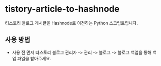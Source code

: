 # tistory-article-to-hashnode
티스토리 블로그 게시글을 Hashnode로 이전하는 Python 스크립트입니다.

## 사용 방법
- 사용 전 먼저 티스토리 블로그 관리자 -> 관리 -> 블로그 -> 블로그 백업을 통해 백업 파일을 받아주세요.
